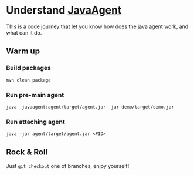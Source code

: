 # Understand [JavaAgent][ja]

This is a code journey that let you know how does the java agent work,
and what can it do.

## Warm up

### Build packages

```
mvn clean package
```

### Run pre-main agent

```
java -javaagent:agent/target/agent.jar -jar demo/target/demo.jar
```

### Run attaching agent

```
java -jar agent/target/agent.jar <PID>
```

## Rock & Roll

Just `git checkout` one of branches, enjoy yourself!

[ja]:https://docs.oracle.com/javase/8/docs/api/java/lang/instrument/package-summary.html